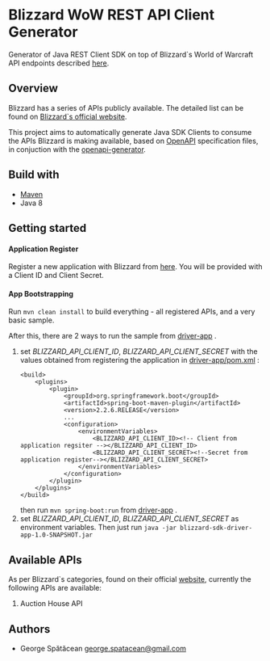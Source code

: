 # Blizzard WoW REST API Client Generator
Generator of Java REST Client SDK on top of Blizzard`s World of Warcraft API 
endpoints described [here](https://develop.battle.net/documentation/world-of-warcraft/game-data-apis). 

## Overview
Blizzard has a series of APIs publicly available. The detailed list can be found on 
[Blizzard`s official website](https://develop.battle.net/documentation/world-of-warcraft/game-data-apis).

This project aims to automatically generate Java SDK Clients to consume the APIs Blizzard is making available,
based on [OpenAPI](https://github.com/OAI/OpenAPI-Specification) specification files, in conjuction with the [openapi-generator](https://github.com/OpenAPITools/openapi-generator).

## Build with
* [Maven](https://maven.apache.org/download.cgi)
* Java 8

## Getting started
#### Application Register
Register a new application with Blizzard from [here](https://develop.battle.net/access/clients). You will be provided with a Client ID and Client Secret.

#### App Bootstrapping
Run `mvn clean install` to build everything - all registered APIs, and a very basic sample.

After this, there are 2 ways to run the sample from [driver-app](driver-app) . 
1. set *BLIZZARD_API_CLIENT_ID*, *BLIZZARD_API_CLIENT_SECRET* with the values obtained from registering the application in [driver-app/pom.xml](driver-app/pom.xml) :
    ```
   <build>
        <plugins>
            <plugin>
                <groupId>org.springframework.boot</groupId>
                <artifactId>spring-boot-maven-plugin</artifactId>
                <version>2.2.6.RELEASE</version>
                ...
                <configuration>
                    <environmentVariables>
                        <BLIZZARD_API_CLIENT_ID><!-- Client from application regsiter --></BLIZZARD_API_CLIENT_ID>
                        <BLIZZARD_API_CLIENT_SECRET><!--Secret from application register--></BLIZZARD_API_CLIENT_SECRET>
                    </environmentVariables>
                </configuration>
            </plugin>
        </plugins>
    </build>
   ``` 
   then run `mvn spring-boot:run` from [driver-app](driver-app) .
 2. set *BLIZZARD_API_CLIENT_ID*, *BLIZZARD_API_CLIENT_SECRET* as environment variables. Then
 just run `java -jar blizzard-sdk-driver-app-1.0-SNAPSHOT.jar`

## Available APIs
As per Blizzard`s categories, found on their official [website](https://develop.battle.net/documentation/world-of-warcraft/game-data-apis), currently the following APIs are available:
1. Auction House API

## Authors
* George Spătăcean <george.spatacean@gmail.com>
 